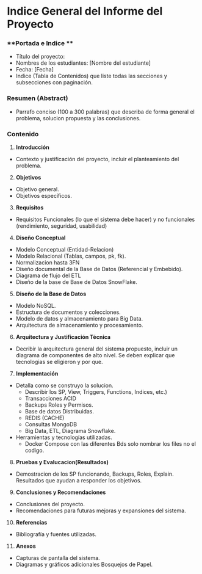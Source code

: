 # Indice General del Informe del Proyecto

### **Portada e Indice **

-   Título del proyecto:
-   Nombres de los estudiantes: [Nombre del estudiante]
-   Fecha: [Fecha]
-   Indice (Tabla de Contenidos) que liste todas las secciones y subsecciones con paginación.

### **Resumen (Abstract)**

-   Parrafo conciso (100 a 300 palabras) que describa de forma general el problema, solucion propuesta y las conclusiones. 

### Contenido 
1. **Introducción**

-   Contexto y justificación del proyecto, incluir el planteamiento del problema.

2. **Objetivos**

-   Objetivo general.
-   Objetivos específicos.

3. **Requisitos** 
-   Requisitos Funcionales (lo que el sistema debe hacer) y no funcionales (rendimiento, seguridad, usabilidad)
4. **Diseño Conceptual**

-   Modelo Conceptual (Entidad-Relacion) 
-   Modelo Relacional (Tablas, campos, pk, fk).
-   Normalizacion hasta 3FN
-   Diseño documental de la Base de Datos (Referencial y Embebido).
-   Diagrama de flujo del ETL
-   Diseño de la base de Base de Datos SnowFlake.


5. **Diseño de la Base de Datos**

-   Modelo NoSQL.
-   Estructura de documentos y colecciones.
-   Modelo de datos y almacenamiento para Big Data.
-   Arquitectura de almacenamiento y procesamiento.

6. **Arquitectura y Justificación Técnica**
-   Decribir la arquitectura general del sistema propuesto, incluir un diagrama de componentes de alto nivel. Se deben explicar que tecnologias se eligieron y por que. 

7. **Implementación**

-   Detalla como se construyo la solucion. 
    -   Describir los SP, View, Triggers, Functions, Indices, etc.) 
    -   Transacciones ACID
    -   Backups Roles y Permisos.
    -   Base de datos Distribuidas. 
    -   REDIS (CACHE)
    -   Consultas MongoDB
    -   Big Data, ETL, Diagrama Snowflake.
-   Herramientas y tecnologías utilizadas.
    -   Docker Compose con las diferentes Bds solo nombrar los files no el codigo.	

8. **Pruebas y Evalucacion(Resultados)**
-   Demostracion de los SP funcionando, Backups, Roles, Explain. Resultados que ayudan a responder los objetivos. 

9. **Conclusiones y Recomendaciones**

-   Conclusiones del proyecto.
-   Recomendaciones para futuras mejoras y expansiones del sistema.

10. **Referencias**

-   Bibliografía y fuentes utilizadas.

11.  **Anexos**

-   Capturas de pantalla del sistema.
-   Diagramas y gráficos adicionales Bosquejos de Papel.
